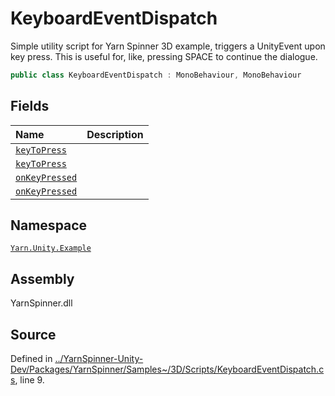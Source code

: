 # KeyboardEventDispatch

Simple utility script for Yarn Spinner 3D example, triggers a UnityEvent upon key press. This is useful for, like, pressing SPACE to continue the dialogue.

```csharp
public class KeyboardEventDispatch : MonoBehaviour, MonoBehaviour
```

## Fields

| Name | Description |
| :--- | :--- |
| [`keyToPress`]() |  |
| [`keyToPress`]() |  |
| [`onKeyPressed`]() |  |
| [`onKeyPressed`]() |  |

## Namespace

[`Yarn.Unity.Example`](../)

## Assembly

YarnSpinner.dll

## Source

Defined in [../YarnSpinner-Unity-Dev/Packages/YarnSpinner/Samples~/3D/Scripts/KeyboardEventDispatch.cs](https://github.com/YarnSpinnerTool/YarnSpinner-Unity//blob/develop/Samples~/3D/Scripts/KeyboardEventDispatch.cs#L9), line 9.

